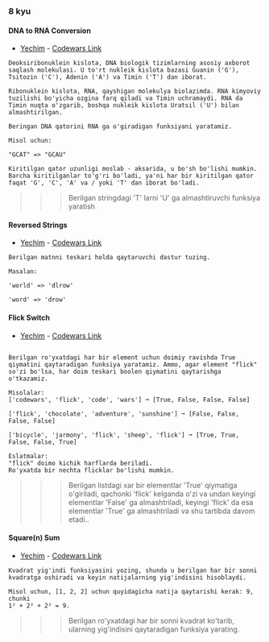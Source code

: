 ### 8 kyu

#### DNA to RNA Conversion

- [Yechim](masalalar/task1.dart) - [Codewars Link](https://www.codewars.com/kata/5556282156230d0e5e000089)

```
Deoksiribonuklein kislota, DNA biologik tizimlarning asosiy axborot saqlash molekulasi. U to'rt nukleik kislota bazasi Guanin ('G'), Tsitozin ('C'), Adenin ('A') va Timin ('T') dan iborat.

Ribonuklein kislota, RNA, qayshigan molekulya biolazimda. RNA kimyoviy tuzilishi bo'yicha ozgina farq qiladi va Timin uchramaydi. RNA da Timin nuqta o'zgarib, boshqa nukleik kislota Uratsil ('U') bilan almashtirilgan.

Beringan DNA qatorini RNA ga o'giradigan funksiyani yaratamiz.

Misol uchun:

"GCAT" => "GCAU"

Kiritilgan qator uzunligi moslab - aksarida, u bo'sh bo'lishi mumkin. Barcha kiritilganlar to'g'ri bo'ladi, ya'ni har bir kiritilgan qator faqat 'G', 'C', 'A' va / yoki 'T' dan iborat bo'ladi.
```

>>> Berilgan stringdagi 'T' larni 'U' ga almashtiruvchi funksiya yaratish
>>>
>>

#### Reversed Strings

- [Yechim](masalalar/task2.dart) - [Codewars Link](https://www.codewars.com/kata/5168bb5dfe9a00b126000018)

```
Berilgan matnni teskari holda qaytaruvchi dastur tuzing.

Masalan: 

'world' => 'dlrow' 

'word' => 'drow'
```

#### Flick Switch

- [Yechim](masalalar/task3.dart) - [Codewars Link](https://www.codewars.com/kata/64fbfe2618692c2018ebbddb)

```

Berilgan ro'yxatdagi har bir element uchun doimiy ravishda True qiymatini qaytaradigan funksiya yaratamiz. Ammo, agar element "flick" so'zi bo'lsa, har doim teskari boolen qiymatini qaytarishga o'tkazamiz.

Misolalar:
['codewars', 'flick', 'code', 'wars'] ➞ [True, False, False, False]

['flick', 'chocolate', 'adventure', 'sunshine'] ➞ [False, False, False, False]

['bicycle', 'jarmony', 'flick', 'sheep', 'flick'] ➞ [True, True, False, False, True]

Eslatmalar:
"flick" doimo kichik harflarda beriladi.
Ro'yxatda bir nechta flicklar bo'lishi mumkin.
```

>>> Berilgan listdagi xar bir elementlar 'True' qiymatiga o'giriladi, qachonki 'flick' kelganda o'zi va undan keyingi elementlar 'False' ga almashtriladi, keyingi 'flick' da esa elementlar 'True' ga almashtriladi va shu tartibda davom etadi..
>>>
>>

#### Square(n) Sum

- [Yechim](masalalar/task4.dart) - [Codewars Link](https://www.codewars.com/kata/515e271a311df0350d00000f)

```
Kvadrat yig'indi funksiyasini yozing, shunda u berilgan har bir sonni kvadratga oshiradi va keyin natijalarning yig'indisini hisoblaydi.

Misol uchun, [1, 2, 2] uchun quyidagicha natija qaytarishi kerak: 9, chunki
1² + 2² + 2² = 9.
```

>>> Berilgan ro'yxatdagi har bir sonni kvadrat ko'tarib, ularning yig'indisini qaytaradigan funksiya yarating.
>>>
>>
